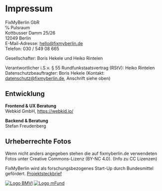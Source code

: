 # Impressum
FixMyBerlin GbR  
℅ Pulsraum  
Kottbusser Damm 25/26  
12049 Berlin  
E-Mail-Adresse: [hello@fixmyberlin.de](mailto:hello@fixmyberlin.de)  
Telefon: 030 / 549 08 665

Gesellschafter: Boris Hekele und Heiko Rintelen

Verantwortlicher i.S.v. § 55 Rundfunkstaatsvertrag (RStV): Heiko Rintelen
Datenschutzbeauftragter: Boris Hekele (Kontakt: [datenschutz@fixmyberlin.de](mailto:datenschutz@fixmyberlin.de), Anschrift siehe oben)

## Entwicklung
**Frontend & UX Beratung**  
Webkid GmbH, https://webkid.io/

**Backend & Beratung**  
Stefan Freudenberg

## Urheberrechte Fotos
Wenn nicht anders angegeben stehen die auf fixmyberlin.de verwendeten Fotos unter Creative Commons-Lizenz (BY-NC 4.0). (Info zu CC Lizenzen)

FixMyBerlin wird als forschungsbezogenes Start-Up durch Bundesmittel gefördert. [Projektsteckbrief](http://www.bmvi.de/SharedDocs/DE/Artikel/DG/mfund-projekte/fixmyberlin.html)

[![Logo BMVI](./bmvi-logo.jpg "Logo BMVI")](http://www.bmvi.de/)
[![Logo mFund](./mfund-logo.jpg "Logo mFund")](https://www.bmvi.de/DE/Themen/Digitales/mFund/Ueberblick/ueberblick.html)
